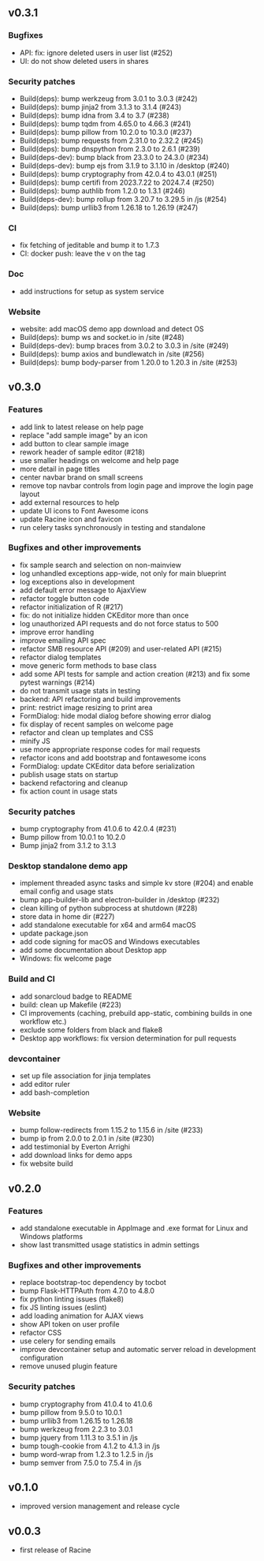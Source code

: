 ## v0.3.1

### Bugfixes

* API: fix: ignore deleted users in user list (#252)
* UI: do not show deleted users in shares

### Security patches

* Build(deps): bump werkzeug from 3.0.1 to 3.0.3 (#242)
* Build(deps): bump jinja2 from 3.1.3 to 3.1.4 (#243)
* Build(deps): bump idna from 3.4 to 3.7 (#238)
* Build(deps): bump tqdm from 4.65.0 to 4.66.3 (#241)
* Build(deps): bump pillow from 10.2.0 to 10.3.0 (#237)
* Build(deps): bump requests from 2.31.0 to 2.32.2 (#245)
* Build(deps): bump dnspython from 2.3.0 to 2.6.1 (#239)
* Build(deps-dev): bump black from 23.3.0 to 24.3.0 (#234)
* Build(deps-dev): bump ejs from 3.1.9 to 3.1.10 in /desktop (#240)
* Build(deps): bump cryptography from 42.0.4 to 43.0.1 (#251)
* Build(deps): bump certifi from 2023.7.22 to 2024.7.4 (#250)
* Build(deps): bump authlib from 1.2.0 to 1.3.1 (#246)
* Build(deps-dev): bump rollup from 3.20.7 to 3.29.5 in /js (#254)
* Build(deps): bump urllib3 from 1.26.18 to 1.26.19 (#247)

### CI

* fix fetching of jeditable and bump it to 1.7.3
* CI: docker push: leave the v on the tag

### Doc

* add instructions for setup as system service

### Website

* website: add macOS demo app download and detect OS
* Build(deps): bump ws and socket.io in /site (#248)
* Build(deps-dev): bump braces from 3.0.2 to 3.0.3 in /site (#249)
* Build(deps): bump axios and bundlewatch in /site (#256)
* Build(deps): bump body-parser from 1.20.0 to 1.20.3 in /site (#253)

## v0.3.0

### Features

* add link to latest release on help page
* replace "add sample image" by an icon
* add button to clear sample image
* rework header of sample editor (#218)
* use smaller headings on welcome and help page
* more detail in page titles
* center navbar brand on small screens
* remove top navbar controls from login page and improve the login page layout
* add external resources to help
* update UI icons to Font Awesome icons
* update Racine icon and favicon
* run celery tasks synchronously in testing and standalone

### Bugfixes and other improvements

* fix sample search and selection on non-mainview
* log unhandled exceptions app-wide, not only for main blueprint
* log exceptions also in development
* add default error message to AjaxView
* refactor toggle button code
* refactor initialization of R (#217)
* fix: do not initialize hidden CKEditor more than once
* log unauthorized API requests and do not force status to 500
* improve error handling
* improve emailing API spec
* refactor SMB resource API (#209) and user-related API (#215)
* refactor dialog templates
* move generic form methods to base class
* add some API tests for sample and action creation (#213) and fix some pytest warnings (#214)
* do not transmit usage stats in testing
* backend: API refactoring and build improvements
* print: restrict image resizing to print area
* FormDialog: hide modal dialog before showing error dialog
* fix display of recent samples on welcome page
* refactor and clean up templates and CSS
* minify JS
* use more appropriate response codes for mail requests
* refactor icons and add bootstrap and fontawesome icons
* FormDialog: update CKEditor data before serialization
* publish usage stats on startup
* backend refactoring and cleanup
* fix action count in usage stats

### Security patches

* bump cryptography from 41.0.6 to 42.0.4 (#231)
* Bump pillow from 10.0.1 to 10.2.0
* Bump jinja2 from 3.1.2 to 3.1.3

### Desktop standalone demo app

* implement threaded async tasks and simple kv store (#204) and enable email config and usage stats
* bump app-builder-lib and electron-builder in /desktop (#232)
* clean killing of python subprocess at shutdown (#228)
* store data in home dir (#227)
* add standalone executable for x64 and arm64 macOS
* update package.json
* add code signing for macOS and Windows executables
* add some documentation about Desktop app
* Windows: fix welcome page

### Build and CI

* add sonarcloud badge to README
* build: clean up Makefile (#223)
* CI improvements (caching, prebuild app-static, combining builds in one workflow etc.)
* exclude some folders from black and flake8
* Desktop app workflows: fix version determination for pull requests

### devcontainer

* set up file association for jinja templates
* add editor ruler
* add bash-completion

### Website

* bump follow-redirects from 1.15.2 to 1.15.6 in /site (#233)
* bump ip from 2.0.0 to 2.0.1 in /site (#230)
* add testimonial by Everton Arrighi
* add download links for demo apps
* fix website build

## v0.2.0

### Features

* add standalone executable in AppImage and .exe format
  for Linux and Windows platforms
* show last transmitted usage statistics in admin settings

### Bugfixes and other improvements

* replace bootstrap-toc dependency by tocbot
* bump Flask-HTTPAuth from 4.7.0 to 4.8.0
* fix python linting issues (flake8)
* fix JS linting issues (eslint)
* add loading animation for AJAX views
* show API token on user profile
* refactor CSS
* use celery for sending emails
* improve devcontainer setup and automatic server
  reload in development configuration
* remove unused plugin feature

### Security patches

* bump cryptography from 41.0.4 to 41.0.6
* bump pillow from 9.5.0 to 10.0.1
* bump urllib3 from 1.26.15 to 1.26.18
* bump werkzeug from 2.2.3 to 3.0.1
* bump jquery from 1.11.3 to 3.5.1 in /js
* bump tough-cookie from 4.1.2 to 4.1.3 in /js
* bump word-wrap from 1.2.3 to 1.2.5 in /js
* bump semver from 7.5.0 to 7.5.4 in /js

## v0.1.0

* improved version management and release cycle

## v0.0.3

* first release of Racine
